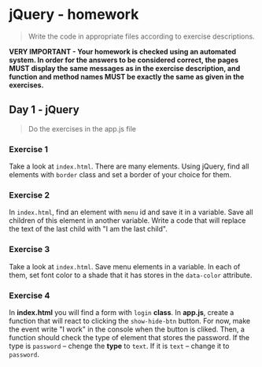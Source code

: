 # jQuery - homework

> Write the code in appropriate files according to exercise descriptions.

**VERY IMPORTANT - Your homework is checked using an automated system. In order for the answers to be considered correct, the pages MUST display the same messages as in the exercise description, and function and method names MUST be exactly the same as given in the exercises.**

## Day 1 - jQuery
> Do the exercises in the app.js file

### Exercise 1

Take a look at ```index.html```. There are many elements. Using jQuery, find all elements with ```border``` class and set a border of your choice for them.

### Exercise 2

In ```index.html```, find an element with ```menu``` id and save it in a variable.
Save all children of this element in another variable. Write a code that will replace the text of the last child with "I am the last child".

### Exercise 3

Take a look at ```index.html```. Save menu elements in a variable. In each of them, set font color to a shade that it has stores in the `data-color` attribute.

### Exercise 4

In **index.html** you will find a form with ```login``` **class**. In **app.js**, create a function that will react to clicking the ```show-hide-btn``` button.
For now, make the event write "I work" in the console when the button is cliked. Then, a function should check the type of element that stores the password. If the type is ```password``` &ndash; chenge the **type** to ```text```. If it is ```text``` &ndash; change it to ```password```.
